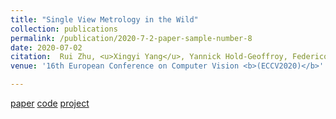 ```yaml
---
title: "Single View Metrology in the Wild"
collection: publications
permalink: /publication/2020-7-2-paper-sample-number-8
date: 2020-07-02
citation:  Rui Zhu, <u>Xingyi Yang</u>, Yannick Hold-Geoffroy, Federico Perazzi, Jonathan Eisenmann, Kalyan Sunkavalli, Manmohan Chandraker
venue: '16th European Conference on Computer Vision <b>(ECCV2020)</b>'

---
```

[paper](https://arxiv.org/abs/2007.09529) [code](https://github.com/Jerrypiglet/ScaleNet) [project](https://jerrypiglet.github.io/ScaleNet/)